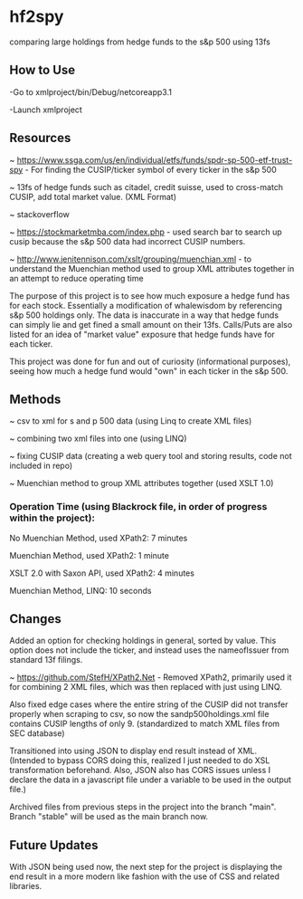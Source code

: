# hf2spy
comparing large holdings from hedge funds to the s&amp;p 500 using 13fs

## How to Use
-Go to xmlproject/bin/Debug/netcoreapp3.1

-Launch xmlproject

## Resources

~ https://www.ssga.com/us/en/individual/etfs/funds/spdr-sp-500-etf-trust-spy - For finding the CUSIP/ticker symbol of every ticker in the s&p 500

~ 13fs of hedge funds such as citadel, credit suisse, used to cross-match CUSIP, add total market value. (XML Format)

~ stackoverflow

~ https://stockmarketmba.com/index.php - used search bar to search up cusip because the s&p 500 data had incorrect CUSIP numbers.

~ http://www.jenitennison.com/xslt/grouping/muenchian.xml - to understand the Muenchian method used to group XML attributes together in an attempt to reduce operating time


The purpose of this project is to see how much exposure a hedge fund has for each stock. Essentially a modification of whalewisdom by referencing s&p 500 holdings only.
The data is inaccurate in a way that hedge funds can simply lie and get fined a small amount on their 13fs.
Calls/Puts are also listed for an idea of "market value" exposure that hedge funds have for each ticker.

This project was done for fun and out of curiosity (informational purposes), seeing how much a hedge fund would "own" in each ticker in the s&p 500.

## Methods

~ csv to xml for s and p 500 data (using Linq to create XML files)

~ combining two xml files into one (using LINQ)

~ fixing CUSIP data (creating a web query tool and storing results, code not included in repo)

~ Muenchian method to group XML attributes together (used XSLT 1.0)

### Operation Time (using Blackrock file, in order of progress within the project):

No Muenchian Method, used XPath2: 7 minutes

Muenchian Method, used XPath2: 1 minute

XSLT 2.0 with Saxon API, used XPath2: 4 minutes

Muenchian Method, LINQ: 10 seconds

## Changes

Added an option for checking holdings in general, sorted by value. This option does not include the ticker, and instead uses the nameofIssuer from standard 13f filings.

~ https://github.com/StefH/XPath2.Net - Removed XPath2, primarily used it for combining 2 XML files, which was then replaced with just using LINQ.

Also fixed edge cases where the entire string of the CUSIP did not transfer properly when scraping to csv, so now the sandp500holdings.xml file contains CUSIP lengths of only 9. (standardized to match XML files from SEC database)

Transitioned into using JSON to display end result instead of XML. (Intended to bypass CORS doing this, realized I just needed to do XSL transformation beforehand. Also, JSON also has CORS issues unless I declare the data in a javascript file under a variable to be used in the output file.)

Archived files from previous steps in the project into the branch "main". Branch "stable" will be used as the main branch now.

## Future Updates

With JSON being used now, the next step for the project is displaying the end result in a more modern like fashion with the use of CSS and related libraries.
